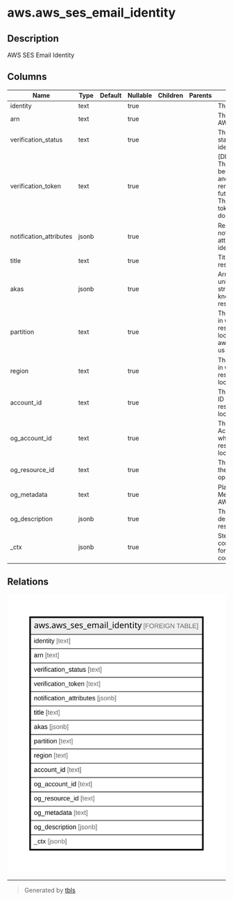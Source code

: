 # aws.aws_ses_email_identity

## Description

AWS SES Email Identity

## Columns

| Name | Type | Default | Nullable | Children | Parents | Comment |
| ---- | ---- | ------- | -------- | -------- | ------- | ------- |
| identity | text |  | true |  |  | The email identity. |
| arn | text |  | true |  |  | The ARN of the AWS SES identity. |
| verification_status | text |  | true |  |  | The verification status of the identity. |
| verification_token | text |  | true |  |  | [DEPRECATED] This column has been deprecated and will be removed in a future release. The verification token for a domain identity. |
| notification_attributes | jsonb |  | true |  |  | Represents the notification attributes of an identity. |
| title | text |  | true |  |  | Title of the resource. |
| akas | jsonb |  | true |  |  | Array of globally unique identifier strings (also known as) for the resource. |
| partition | text |  | true |  |  | The AWS partition in which the resource is located (aws, aws-cn, or aws-us-gov). |
| region | text |  | true |  |  | The AWS Region in which the resource is located. |
| account_id | text |  | true |  |  | The AWS Account ID in which the resource is located. |
| og_account_id | text |  | true |  |  | The Platform Account ID in which the resource is located. |
| og_resource_id | text |  | true |  |  | The unique ID of the resource in opengovernance. |
| og_metadata | text |  | true |  |  | Platform Metadata of the AWS resource. |
| og_description | jsonb |  | true |  |  | The full model description of the resource |
| _ctx | jsonb |  | true |  |  | Steampipe context in JSON form, e.g. connection_name. |

## Relations

![er](aws.aws_ses_email_identity.svg)

---

> Generated by [tbls](https://github.com/k1LoW/tbls)
